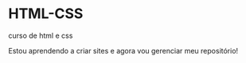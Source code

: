 # HTML-CSS
 curso de html e css

 Estou aprendendo a criar sites e agora vou gerenciar meu repositório!
